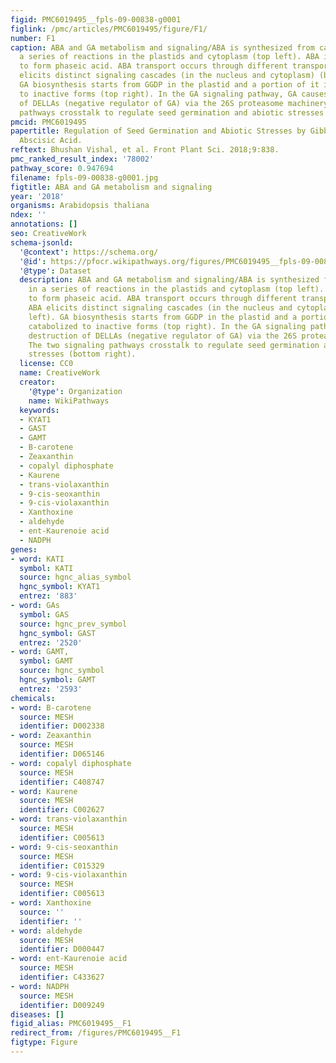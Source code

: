 ```yaml
---
figid: PMC6019495__fpls-09-00838-g0001
figlink: /pmc/articles/PMC6019495/figure/F1/
number: F1
caption: ABA and GA metabolism and signaling/ABA is synthesized from carotenoids in
  a series of reactions in the plastids and cytoplasm (top left). ABA is catabolized
  to form phaseic acid. ABA transport occurs through different transporters, and ABA
  elicits distinct signaling cascades (in the nucleus and cytoplasm) (bottom left).
  GA biosynthesis starts from GGDP in the plastid and a portion of it is catabolized
  to inactive forms (top right). In the GA signaling pathway, GA causes destruction
  of DELLAs (negative regulator of GA) via the 26S proteasome machinery. The two signaling
  pathways crosstalk to regulate seed germination and abiotic stresses (bottom right).
pmcid: PMC6019495
papertitle: Regulation of Seed Germination and Abiotic Stresses by Gibberellins and
  Abscisic Acid.
reftext: Bhushan Vishal, et al. Front Plant Sci. 2018;9:838.
pmc_ranked_result_index: '78002'
pathway_score: 0.947694
filename: fpls-09-00838-g0001.jpg
figtitle: ABA and GA metabolism and signaling
year: '2018'
organisms: Arabidopsis thaliana
ndex: ''
annotations: []
seo: CreativeWork
schema-jsonld:
  '@context': https://schema.org/
  '@id': https://pfocr.wikipathways.org/figures/PMC6019495__fpls-09-00838-g0001.html
  '@type': Dataset
  description: ABA and GA metabolism and signaling/ABA is synthesized from carotenoids
    in a series of reactions in the plastids and cytoplasm (top left). ABA is catabolized
    to form phaseic acid. ABA transport occurs through different transporters, and
    ABA elicits distinct signaling cascades (in the nucleus and cytoplasm) (bottom
    left). GA biosynthesis starts from GGDP in the plastid and a portion of it is
    catabolized to inactive forms (top right). In the GA signaling pathway, GA causes
    destruction of DELLAs (negative regulator of GA) via the 26S proteasome machinery.
    The two signaling pathways crosstalk to regulate seed germination and abiotic
    stresses (bottom right).
  license: CC0
  name: CreativeWork
  creator:
    '@type': Organization
    name: WikiPathways
  keywords:
  - KYAT1
  - GAST
  - GAMT
  - B-carotene
  - Zeaxanthin
  - copalyl diphosphate
  - Kaurene
  - trans-violaxanthin
  - 9-cis-seoxanthin
  - 9-cis-violaxanthin
  - Xanthoxine
  - aldehyde
  - ent-Kaurenoie acid
  - NADPH
genes:
- word: KATI
  symbol: KATI
  source: hgnc_alias_symbol
  hgnc_symbol: KYAT1
  entrez: '883'
- word: GAs
  symbol: GAS
  source: hgnc_prev_symbol
  hgnc_symbol: GAST
  entrez: '2520'
- word: GAMT,
  symbol: GAMT
  source: hgnc_symbol
  hgnc_symbol: GAMT
  entrez: '2593'
chemicals:
- word: B-carotene
  source: MESH
  identifier: D002338
- word: Zeaxanthin
  source: MESH
  identifier: D065146
- word: copalyl diphosphate
  source: MESH
  identifier: C408747
- word: Kaurene
  source: MESH
  identifier: C002627
- word: trans-violaxanthin
  source: MESH
  identifier: C005613
- word: 9-cis-seoxanthin
  source: MESH
  identifier: C015329
- word: 9-cis-violaxanthin
  source: MESH
  identifier: C005613
- word: Xanthoxine
  source: ''
  identifier: ''
- word: aldehyde
  source: MESH
  identifier: D000447
- word: ent-Kaurenoie acid
  source: MESH
  identifier: C433627
- word: NADPH
  source: MESH
  identifier: D009249
diseases: []
figid_alias: PMC6019495__F1
redirect_from: /figures/PMC6019495__F1
figtype: Figure
---
```

